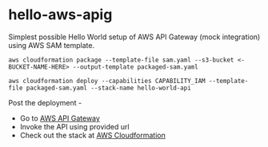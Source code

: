 # hello-aws-apig

Simplest possible Hello World setup of AWS API Gateway (mock integration) using AWS SAM template.

`aws cloudformation package --template-file sam.yaml --s3-bucket <-BUCKET-NAME-HERE> --output-template packaged-sam.yaml`

`aws cloudformation deploy --capabilities CAPABILITY_IAM --template-file packaged-sam.yaml --stack-name hello-world-api`

Post the deployment -
* Go to [AWS API Gateway](https://console.aws.amazon.com/apigateway/)
* Invoke the API using provided url
* Check out the stack at [AWS Cloudformation](https://console.aws.amazon.com/cloudformation)
